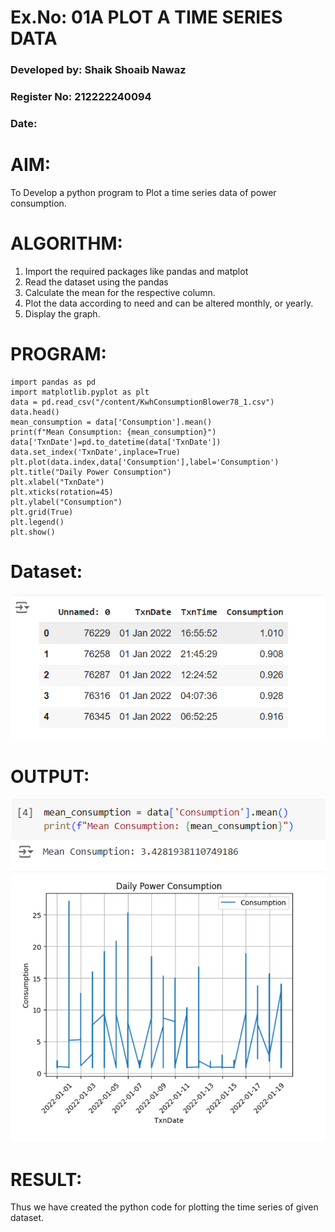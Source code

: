 # Ex.No: 01A PLOT A TIME SERIES DATA
###  Developed by: Shaik Shoaib Nawaz
###  Register No: 212222240094
###  Date:  

# AIM:
To Develop a python program to Plot a time series data of power consumption.
# ALGORITHM:
1. Import the required packages like pandas and matplot
2. Read the dataset using the pandas
3. Calculate the mean for the respective column.
4. Plot the data according to need and can be altered monthly, or yearly.
5. Display the graph.
# PROGRAM:
```
import pandas as pd
import matplotlib.pyplot as plt
data = pd.read_csv("/content/KwhConsumptionBlower78_1.csv")
data.head()
mean_consumption = data['Consumption'].mean()
print(f"Mean Consumption: {mean_consumption}")
data['TxnDate']=pd.to_datetime(data['TxnDate'])
data.set_index('TxnDate',inplace=True)
plt.plot(data.index,data['Consumption'],label='Consumption')
plt.title("Daily Power Consumption")
plt.xlabel("TxnDate")
plt.xticks(rotation=45)
plt.ylabel("Consumption")
plt.grid(True)
plt.legend()
plt.show()
```

# Dataset:
![Dataset](image1.png)

# OUTPUT:
![mean](image3.png)
![Output](image2.png)






# RESULT:
Thus we have created the python code for plotting the time series of given dataset.
